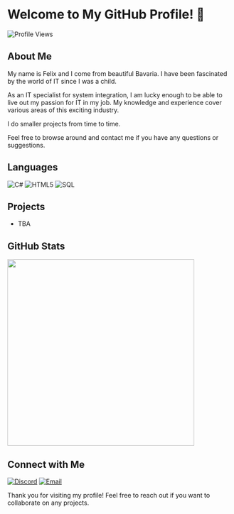 # Welcome to My GitHub Profile! :wave:

![Profile Views](https://komarev.com/ghpvc/?username=LuxlNET-Daniel)

## About Me

My name is Felix and I come from beautiful Bavaria. I have been fascinated by the world of IT since I was a child.


As an IT specialist for system integration, I am lucky enough to be able to live out my passion for IT in my job. My knowledge and experience cover various areas of this exciting industry.


I do smaller projects from time to time.


Feel free to browse around and contact me if you have any questions or suggestions.

## Languages

![C#](https://img.shields.io/badge/C%23-239120?style=flat&logo=c-sharp&logoColor=white) 
![HTML5](https://img.shields.io/badge/html5-%23E34F26.svg?style=flat&logo=html5&logoColor=white)
![SQL](https://img.shields.io/badge/SQL-4479A1?style=flat&logo=sql&logoColor=white)

## Projects

- TBA

## GitHub Stats

<p>
 <a href=https://github.com/LuxlNET-Daniel> <img width="420" src=https://github-readme-stats.vercel.app/api?username=LuxlNET-Daniel&count_private=true&show_icons=true&title_color=00FFB6&text_color=ffffff&icon_color=00FFB6&hide_border=true&bg_color=282a36&layout=compact&hide_title=false&hide_rank=false><a>
</p>

## Connect with Me

[![Discord](https://img.shields.io/badge/Discord-7289DA?style=flat&logo=discord&logoColor=white)](https://discord.com/users/273523709505961984)
[![Email](https://img.shields.io/badge/Email-D14836?style=flat&logo=gmail&logoColor=white)](mailto:main@luxlnet.de)



Thank you for visiting my profile! Feel free to reach out if you want to collaborate on any projects.
